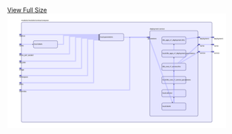 [View Full Size](https://raw.githubusercontent.com/mingfang/terraform-k8s-modules/master/modules/corteza/compose/diagram.svg?sanitize=true)<img src="diagram.svg"/>

